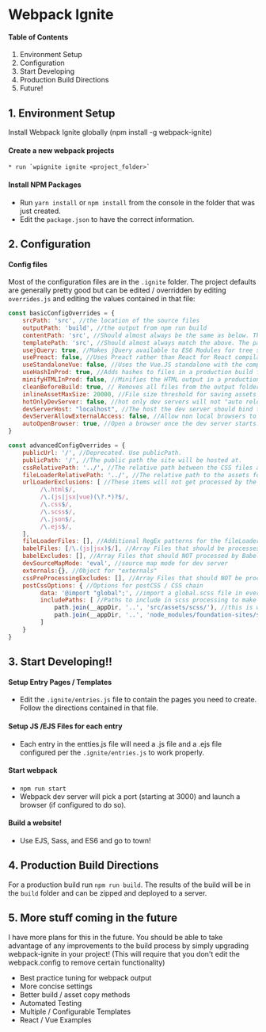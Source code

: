 # Webpack Ignite

#### Table of Contents

1. Environment Setup
2. Configuration
3. Start Developing
4. Production Build Directions
5. Future!

## 1. Environment Setup

Install Webpack Ignite globally (npm install -g webpack-ignite)

#### Create a new webpack projects

    * run `wpignite ignite <project_folder>` 

#### Install NPM Packages
* Run `yarn install` or `npm install` from the console in the folder that was just created.
* Edit the `package.json` to have the correct information.

## 2. Configuration

#### Config files 

Most of the configuration files are in the `.ignite` folder. The project defaults are generally pretty good but can be edited / overridden by editing  `overrides.js` and editing the values contained in that file:

```javascript
const basicConfigOverrides = {
    srcPath: 'src', //the location of the source files
    outputPath: 'build', //the output from npm run build
    contentPath: 'src', //Should almost always be the same as below. The path that content files are served from
    templatePath: 'src', //Should almost always match the above. The path that EJS templates are located in
    usejQuery: true, //Makes jQuery available to ES6 Modules for tree shaking
    usePreact: false, //Uses Preact rather than React for React compilation 
    useStandaloneVue: false, //Uses the Vue.JS standalone with the compiler
    useHashInProd: true, //Adds hashes to files in a production build for long term caching and cache busting
    minifyHTMLInProd: false, //Minifies the HTML output in a production build
    cleanBeforeBuild: true, // Removes all files from the output folder before a production build
    inlineAssetMaxSize: 20000, //File size threshold for saving assets inline in the CSS / HTML files
    hotOnlyDevServer: false, //hot only dev servers will not "auto reload" when a HMR update fails. Useful for React.
    devServerHost: "localhost", //The host the dev server should bind to.
    devServerAllowExternalAccess: false, //Allow non local browsers to connect to the dev server.
    autoOpenBrowser: true, //Open a browser once the dev server starts.
}

const advancedConfigOverrides = {
    publicUrl: '/', //Deprecated. Use publicPath.
    publicPath: '/', //The public path the site will be hosted at.
    cssRelativePath: '../', //The relative path between the CSS files and the assets folder(s). 
    fileLoaderRelativePath: '../', //The relative path to the assets folder(s) for non CSS files.
    urlLoaderExclusions: [ //These items will not get processed by the URL loader and will always use the fileLoader
         /\.html$/,
         /\.(js|jsx|vue)(\?.*)?$/,
         /\.css$/,
         /\.scss$/,
         /\.json$/,
         /\.ejs$/,
    ],
    fileLoaderFiles: [], //Additional RegEx patterns for the fileLoader
    babelFiles: [/\.(js|jsx)$/], //Array Files that should be processes by Babel. Can be an array of RegEx patterns.
    babelExcludes: [], //Array Files that should NOT processed by Babel. Can be an array of RegEx patterns.
    devSourceMapMode: 'eval', //source map mode for dev server
    externals:{}, //Object for "externals" 
    cssPreProcessingExcludes: [], //Array Files that should NOT be processed by the CSS chain. Can be an array of RegEx patterns.
    postCssOptions: { //Options for postCSS / CSS chain
         data: '@import "global";', //import a global.scss file in every .scss file. This makes it easy to use foundation
         includePaths: [ //Paths to include in scss processing to make referencing .scss files easier.
             path.join(__appDir, '..', 'src/assets/scss/'), //this is where the global.scss file should live
             path.join(__appDir, '..', 'node_modules/foundation-sites/scss') //foundation
         ]
    }
}

```
## 3. Start Developing!!

#### Setup Entry Pages / Templates
* Edit the `.ignite/entries.js` file to contain the pages you need to create. Follow the directions contained in that file.

#### Setup JS /EJS Files for each entry
* Each entry in the entties.js file will need a .js file and a .ejs file configured per the `.ignite/entries.js` to work properly.

#### Start webpack
* `npm run start`
* Webpack dev server will pick a port (starting at 3000) and launch a browser (if configured to do so).

#### Build a website!
* Use EJS, Sass, and ES6 and go to town!

## 4. Production Build Directions

For a production build run `npm run build`. The results of the build will be in the `build` folder and can be zipped and deployed to a server.

## 5. More stuff coming in the future
I have more plans for this in the future. You should be able to take advantage of any improvements to the build process by simply upgrading webpack-ignite in your project! (This will require that you don't edit the webpack.config to remove certain functionality)

* Best practice tuning for webpack output
* More concise settings
* Better build / asset copy methods
* Automated Testing
* Multiple / Configurable Templates
* React / Vue Examples

